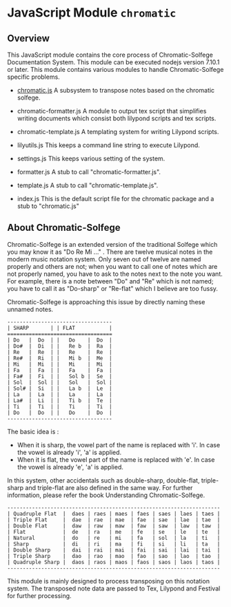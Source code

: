 
JavaScript Module `chromatic`
===============================

## Overview 

This JavaScript module contains the core process of Chromatic-Solfege
Documentation System. This module can be executed nodejs version 7.10.1 or
later.  This module contains various modules to handle Chromatic-Solfege
specific problems.

- [chromatic.js](./chromatic.md)
	A subsystem to transpose notes based on the chromatic solfege.

- chromatic-formatter.js
	A module to output tex script that simplifies writing documents
	which consist both lilypond scripts and tex scripts.

- chromatic-template.js
	A templating system for writing Lilypond scripts.

- lilyutils.js
	This keeps a command line string to execute Lilypond.

- settings.js
	This keeps various setting of the system.

- formatter.js
	A stub to call "chromatic-formatter.js".

- template.js
	A stub to call "chromatic-template.js".

- index.js
	This is the default script file for the chromatic package and a
	stub to "chromatic.js"


## About Chromatic-Solfege

Chromatic-Solfege is an extended version of the traditional Solfege which you
may know it as "Do Re Mi ..." .  There are twelve musical notes in the modern
music notation system. Only seven out of twelve are named properly and others
are not; when you want to call one of notes which are not properly named, you
have to ask to the notes next to the note you want. For example, there is a
note between "Do" and "Re" which is not named; you have to call it as
"Do-sharp" or "Re-flat" which I believe are too fussy.

Chromatic-Solfege is approaching this issue by directly naming these unnamed
notes.

	----------------------------------
	| SHARP       | | FLAT           |
	==================================
	| Do   |  Do  | |   Do    |  Do  |
	| Do#  |  Di  | |   Re b  |  Ra  |
	| Re   |  Re  | |   Re    |  Re  |
	| Re#  |  Ri  | |   Mi b  |  Me  |
	| Mi   |  Mi  | |   Mi    |  Mi  |
	| Fa   |  Fa  | |   Fa    |  Fa  |
	| Fa#  |  Fi  | |   Sol b |  Se  |
	| Sol  |  Sol | |   Sol   |  Sol |
	| Sol# |  Si  | |   La b  |  Le  |
	| La   |  La  | |   La    |  La  |
	| La#  |  Li  | |   Ti b  |  Te  |
	| Ti   |  Ti  | |   Ti    |  Ti  |
	| Do   |  Do  | |   Do    |  Do  |
	----------------------------------

The basic idea is :

- When it is sharp, the vowel part of the name is replaced with 'i'.
  In case the vowel is already 'i', 'a' is applied.
- When it is flat, the vowel part of the name is replaced with 'e'.
  In case the vowel is already 'e', 'a' is applied.

In this system, other accidentals such as double-sharp, double-flat,
triple-sharp and triple-flat are also defined in the same way. For further
information, please refer the book Understanding Chromatic-Solfege.

	---------------------------------------------------------------------
	| Quadruple Flat  |  daes | raes | maes | faes | saes | laes | taes |  
	| Triple Flat     |  dae  | rae  | mae  | fae  | sae  | lae  | tae  |  
	| Double Flat     |  daw  | raw  | maw  | faw  | saw  | law  | taw  |  
	| Flat            |  de   | ra   | me   | fe   | se   | le   | te   |  
	| Natural         |  do   | re   | mi   | fa   | sol  | la   | ti   |  
	| Sharp           |  di   | ri   | ma   | fi   | si   | li   | ta   |  
	| Double Sharp    |  dai  | rai  | mai  | fai  | sai  | lai  | tai  |  
	| Triple Sharp    |  dao  | rao  | mao  | fao  | sao  | lao  | tao  |  
	| Quadruple Sharp |  daos | raos | maos | faos | saos | laos | taos |  
	---------------------------------------------------------------------

This module is mainly designed to process transposing on this notation system.
The transposed note data are passed to Tex, Lilypond and Festival for further
processing.


